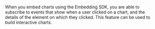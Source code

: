 When you embed charts using the Embedding SDK, you are able to subscribe to events that show when a user clicked on a chart, and the details of the element on which they clicked. This feature can be used to build interactive charts.